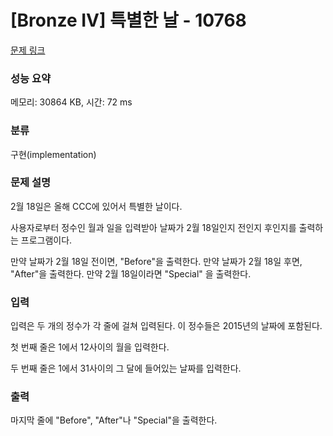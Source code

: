# [Bronze IV] 특별한 날 - 10768

[문제 링크](https://www.acmicpc.net/problem/10768) 

### 성능 요약

메모리: 30864 KB, 시간: 72 ms

### 분류

구현(implementation)

### 문제 설명

2월 18일은 올해 CCC에 있어서 특별한 날이다.

사용자로부터 정수인 월과 일을 입력받아 날짜가 2월 18일인지 전인지 후인지를 출력하는 프로그램이다.

만약 날짜가 2월 18일 전이면, "Before"을 출력한다. 만약 날짜가 2월 18일 후면, "After"을 출력한다. 만약 2월 18일이라면 "Special" 을 출력한다.

### 입력 

입력은 두 개의 정수가 각 줄에 걸쳐 입력된다. 이 정수들은 2015년의 날짜에 포함된다.

첫 번째 줄은 1에서 12사이의 월을 입력한다.

두 번째 줄은 1에서 31사이의 그 달에 들어있는 날짜를 입력한다.

### 출력 

마지막 줄에 "Before", "After"나 "Special"을 출력한다.



